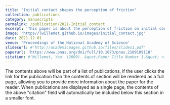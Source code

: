 ```yaml
---
title: "Initial contact shapes the perception of friction"
collection: publications
category: manuscripts
permalink: /publication/2021-Initial_contact
excerpt: 'This paper is about the perception of friction on initial contact based on a biomechanical model of skin deformation.'
image: 'https//lwillemet.github.io/images/initial_contact.jpg'
date: 2021-12-01
venue: 'Proceedings of the National Academy of Science'
slidesurl: #'http://academicpages.github.io/files/slides1.pdf'
paperurl: 'https://www.pnas.org/doi/full/10.1073/pnas.2109109118'
citation: #'Willemet, You. (2009). &quot;Paper Title Number 1.&quot; <i>Journal 1</i>. 1(1).'
---
```


The contents above will be part of a list of publications, if the user clicks the link for the publication than the contents of section will be rendered as a full page, allowing you to provide more information about the paper for the reader. When publications are displayed as a single page, the contents of the above "citation" field will automatically be included below this section in a smaller font.

